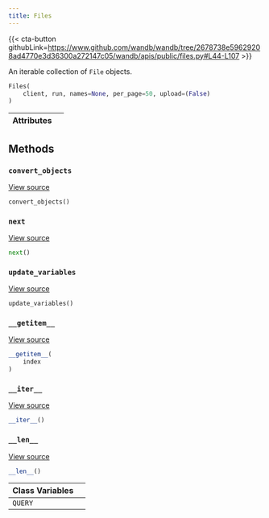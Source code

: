 ```yaml
---
title: Files
---
```


{{< cta-button githubLink=https://www.github.com/wandb/wandb/tree/2678738e59629208ad4770e3d36300a272147c05/wandb/apis/public/files.py#L44-L107 >}}

An iterable collection of `File` objects.

```python
Files(
    client, run, names=None, per_page=50, upload=(False)
)
```

| Attributes |  |
| :--- | :--- |

## Methods

### `convert_objects`

[View source](https://www.github.com/wandb/wandb/tree/2678738e59629208ad4770e3d36300a272147c05/wandb/apis/public/files.py#L100-L104)

```python
convert_objects()
```

### `next`

[View source](https://www.github.com/wandb/wandb/tree/2678738e59629208ad4770e3d36300a272147c05/wandb/apis/paginator.py#L72-L79)

```python
next()
```

### `update_variables`

[View source](https://www.github.com/wandb/wandb/tree/2678738e59629208ad4770e3d36300a272147c05/wandb/apis/public/files.py#L97-L98)

```python
update_variables()
```

### `__getitem__`

[View source](https://www.github.com/wandb/wandb/tree/2678738e59629208ad4770e3d36300a272147c05/wandb/apis/paginator.py#L65-L70)

```python
__getitem__(
    index
)
```

### `__iter__`

[View source](https://www.github.com/wandb/wandb/tree/2678738e59629208ad4770e3d36300a272147c05/wandb/apis/paginator.py#L26-L28)

```python
__iter__()
```

### `__len__`

[View source](https://www.github.com/wandb/wandb/tree/2678738e59629208ad4770e3d36300a272147c05/wandb/apis/paginator.py#L30-L35)

```python
__len__()
```

| Class Variables |  |
| :--- | :--- |
|  `QUERY`<a id="QUERY"></a> |   |
